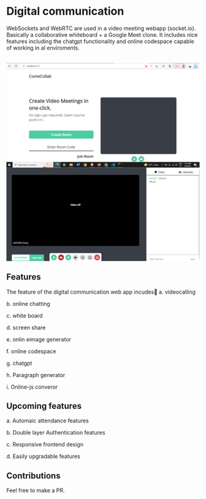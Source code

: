 # Digital communication
WebSockets and WebRTC are used in a video meeting webapp (socket.io). Basically a collaborative whiteboard + a Google Meet clone. It includes nice features including the chatgpt functionality and online codespace capable of working in al enviroments.
<br><br>

<img align="center" src="https://github.com/Aayush63777/web-meet/blob/main/public/css/meet.png">
<br>

<img align="center" src="https://github.com/Aayush63777/web-meet/blob/main/public/css/meet 2.png">

## Features

The feature of the digital communication web app incudes🥇
a. videocalling<br>

b. online chatting

c. white board

d. screen share

e. onlin eimage generator

f. online codespace

g. chatgpt

h. Paragraph generator

i. Online-js converor

## Upcoming features

a. Automaic attendance features

b. Double layer Authentication features

c. Responsive frontend design

d. Easily upgradable features

## Contributions

Feel free to make a PR.
